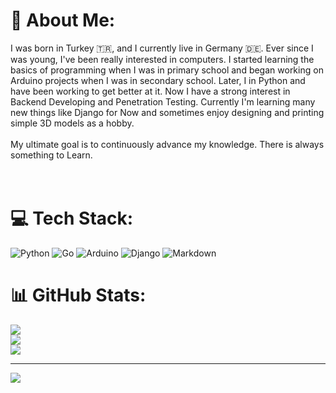 # 💫 About Me:
I was born in Turkey 🇹🇷, and I currently live in Germany 🇩🇪. Ever since I was young, I've been really interested in computers. I started learning the basics of programming when I was in primary school and began working on Arduino projects when I was in secondary school. Later, I in Python and have been working to get better at it. Now I have a strong interest in Backend Developing and Penetration Testing. Currently I'm learning many new things like Django for Now and sometimes enjoy designing and printing simple 3D models as a hobby.<br><br>My ultimate goal is to continuously advance my knowledge. There is always something to Learn.<br><br><br>


# 💻 Tech Stack:
![Python](https://img.shields.io/badge/python-3670A0?style=for-the-badge&logo=python&logoColor=ffdd54)
![Go](https://img.shields.io/badge/go-%2300ADD8.svg?style=for-the-badge&logo=go&logoColor=white) 
![Arduino](https://img.shields.io/badge/-Arduino-00979D?style=for-the-badge&logo=Arduino&logoColor=white)
![Django](https://img.shields.io/badge/django-%23092E20.svg?style=for-the-badge&logo=django&logoColor=white) 
![Markdown](https://img.shields.io/badge/markdown-%23000000.svg?style=for-the-badge&logo=markdown&logoColor=white) 

# 📊 GitHub Stats:
![](https://github-readme-stats.vercel.app/api?username=Kafalar-Karisik&theme=nightowl&hide_border=false&include_all_commits=false&count_private=true)<br/>
![](https://github-readme-streak-stats.herokuapp.com/?user=oemeRsak&theme=nightowl&hide_border=false)<br/>
![](https://github-readme-stats.vercel.app/api/top-langs/?username=oemeRsak&theme=nightowl&hide_border=false&include_all_commits=false&count_private=true&layout=compact)

---
[![](https://visitcount.itsvg.in/api?id=Kafalar-Karisik&icon=0&color=0)](https://visitcount.itsvg.in)

<!-- Proudly created with GPRM ( https://gprm.itsvg.in ) -->
